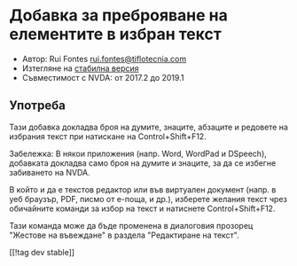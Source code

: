 # Добавка за преброяване на елементите в избран текст #

* Автор: Rui Fontes <rui.fontes@tiflotecnia.com>
* Изтегляне на [стабилна версия][1]
* Съвместимост с NVDA: от 2017.2 до 2019.1

## Употреба ##
Тази добавка докладва броя на думите, знаците, абзаците и редовете на
избрания текст при натискане на Control+Shift+F12.

Забележка: В някои приложения (напр. Word, WordPad и DSpeech), добавката
докладва само броя на думите и знаците, за да се избегне забиването на NVDA.

В който и да е текстов редактор или във виртуален документ (напр. в уеб
браузър, PDF, писмо от е-поща, и др.), изберете желания текст чрез
обичайните команди за избор на текст и натиснете Control+Shift+F12.

Тази команда може да бъде променена в диалоговия прозорец "Жестове на
въвеждане" в раздела "Редактиране на текст".

[[!tag dev stable]]

[1]: https://addons.nvda-project.org/files/get.php?file=wc
